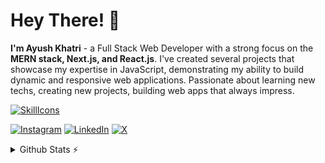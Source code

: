 # Hey There! 👋
**I'm Ayush Khatri** - a Full Stack Web Developer with a strong focus on the **MERN stack, Next.js, and React.js**. I've created several projects that showcase my expertise in JavaScript, demonstrating my ability to build dynamic and responsive web applications. Passionate about learning new techs, creating new projects, building web apps that always impress.


[![SkillIcons](https://skillicons.dev/icons?i=js,ts,nextjs,html,css,nodejs,tailwind,bootstrap,mongodb,expressjs,cpp,git,github,vscode,postman)](https://skillicons.dev)<br/>

[![Instagram](https://img.shields.io/badge/Instagram-%23E4405F.svg?logo=Instagram&logoColor=white)](https://instagram.com/ayushkhatrii) [![LinkedIn](https://img.shields.io/badge/LinkedIn-%230077B5.svg?logo=linkedin&logoColor=white)](https://linkedin.com/in/ayushkhatrii) [![X](https://img.shields.io/badge/X-black.svg?logo=X&logoColor=white)](https://x.com/khatri_ayush15) 

<details>
  <summary>Github Stats ⚡</summary>
  
  <a href="#">![Github stats](https://github-readme-stats.vercel.app/api?username=ayush-khatrii&theme=github_dark&show_icons=true&count_private=true&hide_border=true&line_height=20)</a>
  <a href="#">![Top Langs](https://github-readme-stats.vercel.app/api/top-langs/?username=ayush-khatrii&layout=compact&theme=github_dark&count_private=true&hide_border=true)</a>
  <a href="https://git.io/streak-stats"><img src="https://github-readme-streak-stats.herokuapp.com?user=ayush-khatrii&theme=github-dark-blue&hide_border=true&border_radius=0&card_width=500&card_height=250&hide_longest_streak=true" alt="GitHub Streak" /></a>
</details>
